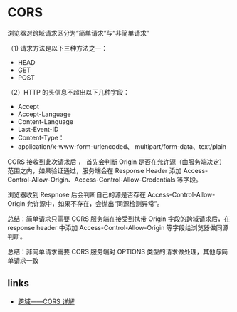 # CORS

浏览器对跨域请求区分为“简单请求”与“非简单请求”

（1) 请求方法是以下三种方法之一：

- HEAD
- GET
- POST

（2）HTTP 的头信息不超出以下几种字段：

- Accept
- Accept-Language
- Content-Language
- Last-Event-ID
- Content-Type：
- application/x-www-form-urlencoded、 multipart/form-data、text/plain

CORS 接收到此次请求后 ， 首先会判断 Origin 是否在允许源（由服务端决定）范围之内，如果验证通过，服务端会在 Response Header 添加 Access-Control-Allow-Origin、Access-Control-Allow-Credentials 等字段。

浏览器收到 Respnose 后会判断自己的源是否存在 Access-Control-Allow-Origin 允许源中，如果不存在，会抛出“同源检测异常”。

总结：简单请求只需要 CORS 服务端在接受到携带 Origin 字段的跨域请求后，在 response header 中添加 Access-Control-Allow-Origin 等字段给浏览器做同源判断。

总结：非简单请求需要 CORS 服务端对 OPTIONS 类型的请求做处理，其他与简单请求一致

## links

- [跨域——CORS 详解](https://zhuanlan.zhihu.com/p/24411090)
